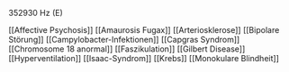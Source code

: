 352930 Hz (E)

[[Affective Psychosis]]
[[Amaurosis Fugax]]
[[Arteriosklerose]]
[[Bipolare Störung]]
[[Campylobacter-Infektionen]]
[[Capgras Syndrom]]
[[Chromosome 18 anormal]]
[[Faszikulation]]
[[Gilbert Disease]]
[[Hyperventilation]]
[[Isaac-Syndrom]]
[[Krebs]]
[[Monokulare Blindheit]]